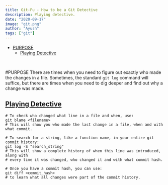 ```yaml
---
title: Git-Fu - How to be a Git Detective
description: Playing detective.
date: "2020-09-17"
image: "git.png"
author: "Ayush"
tags: ["git"]
---
```


<!-- vim-markdown-toc GFM -->

* [PURPOSE](#purpose)
  * [Playing Detective](#playing-detective)

<!-- vim-markdown-toc -->

<br />

#PURPOSE
There are times when you need to figure out exactly who made the changes in a file. Sometimes, the standard `git log` command will suffice, but there are times when you need to dig deeper and find out why a change was made.

## [Playing Detective](https://vimeo.com/280579162)

```
# To check who changed what line in a file and when, use:
git blame <filename>
# This will show you who made the last change in a file, when and with what commit.

# To search for a string, like a function name, in your entire git commit history:
git log -S "search_string"
# This will show a complete history of when this line was introduced, along with
# every time it was changed, who changed it and with what commit hash.

# Once you have a commit hash, you can use:
git diff <commit_hash>
# to learn what all changes were part of the commit history.
```
